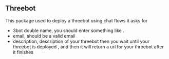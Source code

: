 ## Threebot
This package used to deploy a threebot using chat flows
it asks for 
* 3bot double name, you should enter something like <name>.<name>
* email, should be a valid email
* description, description of your threebot 
then you wait until your threebot is deployed , and then it will return a url for your threebot after it finishes

